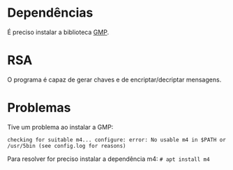 # Dependências


É preciso instalar a biblioteca [GMP](https://gmplib.org/manual/Installing-GMP.html).


# RSA

O programa é capaz de gerar chaves e de encriptar/decriptar mensagens.

# Problemas

Tive um problema ao instalar a GMP:

`
checking for suitable m4... configure: error: No usable m4 in $PATH or /usr/5bin (see config.log for reasons)
`

Para resolver for preciso instalar a dependência m4: `# apt install m4`